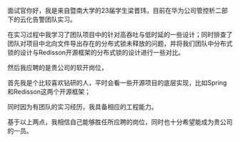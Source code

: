 面试官你好，我是来自暨南大学的23届学生梁晋玮，目前在华为公司管控析二部下的云化告警团队实习。

在实习过程中我学习了团队项目中的针对高吞吐与低时延的一些设计；同时排查了团队对项目中北向文件导出存在的分布式锁未释放的问题，并将我们团队中分布式锁的设计与Redisson开源框架的分布式锁的设计进行一些对比。

然后我应聘的是贵公司的软开岗位，

首先我是个比较喜欢钻研的人，平时会看一些开源项目的底层实现，比如Spring和Redisson这两个开源框架；

同时因为有团队的实习经历，我具备相应的工程能力。

基于以上两点，我相信自己能够胜任所应聘的岗位，同时也十分希望能成为贵公司的一员。